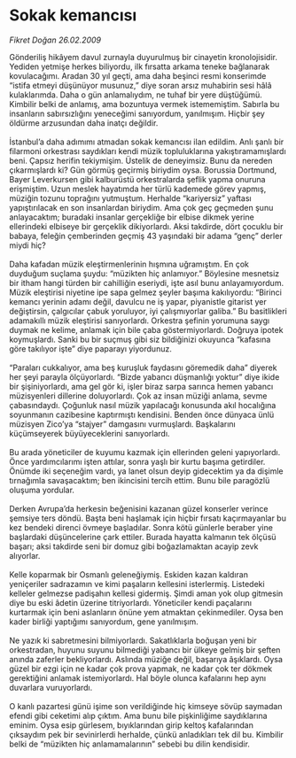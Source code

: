 # Sokak kemancısı

*Fikret Doğan 26.02.2009*

<div class="taraf_structure_2col_1zq">
<div class="margen_n">



 <p>Gönderiliş hikâyem davul zurnayla duyurulmuş bir cinayetin kronolojisidir. Yediden yetmişe herkes biliyordu, ilk fırsatta arkama teneke bağlanarak kovulacağımı. Aradan 30 yıl geçti, ama daha beşinci resmi konserimde “istifa etmeyi düşünüyor musunuz,” diye soran arsız muhabirin sesi hâlâ kulaklarımda. Daha o gün anlamalıydım, ne tuhaf bir yere düştüğümü. Kimbilir belki de anlamış, ama bozuntuya vermek istememiştim. Sabırla bu insanların sabırsızlığını yeneceğimi sanıyordum, yanılmışım. Hiçbir şey öldürme arzusundan daha inatçı değildir. <br/><br/>İstanbul’a daha adımımı atmadan sokak kemancısı ilan edildim. Anlı şanlı bir filarmoni orkestrası saydıkları kendi müzik topluluklarına yakıştıramamışlardı beni. Çapsız herifin tekiymişim. Üstelik de deneyimsiz. Bunu da nereden çıkarmışlardı ki? Gün görmüş geçirmiş biriydim oysa. Borussia Dortmund, Bayer Leverkursen gibi kalburüstü orkestralarda şeflik yapma onuruna erişmiştim. Uzun meslek hayatımda her türlü kademede görev yapmış, müziğin tozunu toprağını yutmuştum. Herhalde “kariyersiz” yaftası yapıştırılacak en son insanlardan biriydim. Ama çok geç geçmeden şunu anlayacaktım; buradaki insanlar gerçekliğe bir elbise dikmek yerine ellerindeki elbiseye bir gerçeklik dikiyorlardı. Aksi takdirde, dört çocuklu bir babaya, feleğin çemberinden geçmiş 43 yaşındaki bir adama “genç” derler miydi hiç? <br/><br/>Daha kafadan müzik eleştirmenlerinin hışmına uğramıştım. En çok duyduğum suçlama şuydu: “müzikten hiç anlamıyor.” Böylesine mesnetsiz bir itham hangi türden bir cahilliğin eseriydi, işte asıl bunu anlayamıyordum. Müzik eleştirisi niyetine ipe sapa gelmez şeyler başıma kakılıyordu: “Birinci kemancı yerinin adamı değil, davulcu ne iş yapar, piyanistle gitarist yer değiştirsin, çalgıcılar çabuk yoruluyor, iyi çalışmıyorlar galiba.” Bu basitlikleri adamakıllı müzik eleştirisi sanıyorlardı. Orkestra şefinin yorumuna saygı duymak ne kelime, anlamak için bile çaba göstermiyorlardı. Doğruya ipotek koymuşlardı. Sanki bu bir suçmuş gibi siz bildiğinizi okuyunca “kafasına göre takılıyor işte” diye paparayı yiyordunuz. <br/><br/>“Paraları cukkalıyor, ama beş kuruşluk faydasını göremedik daha” diyerek her şeyi parayla ölçüyorlardı. “Bizde yabancı düşmanlığı yoktur” diye ikide bir şişiniyorlardı, ama gel gör ki, işler biraz sarpa sarınca hemen yabancı müzisyenleri dillerine doluyorlardı. Çok az insan müziği anlama, sevme çabasındaydı. Çoğunluk nasıl müzik yapılacağı konusunda akıl hocalığına soyunmanın cazibesine kaptırmıştı kendisini. Benden önce dünyaca ünlü müzisyen Zico’ya “stajyer” damgasını vurmuşlardı. Başkalarını küçümseyerek büyüyeceklerini sanıyorlardı. <br/><br/>Bu arada yöneticiler de kuyumu kazmak için ellerinden geleni yapıyorlardı. Önce yardımcılarımı işten attılar, sonra yaşlı bir kurtu başıma getirdiler. Önümde iki seçeneğim vardı, ya lanet olsun deyip gidecektim ya da dişimle tırnağımla savaşacaktım; ben ikincisini tercih ettim. Bunu bile paragözlü oluşuma yordular. <br/><br/>Derken Avrupa’da herkesin beğenisini kazanan güzel konserler verince şemsiye ters döndü. Başta beni haşlamak için hiçbir fırsatı kaçırmayanlar bu kez bendeki direnci övmeye başladılar. Sonra kötü günlerle beraber yine başlardaki düşüncelerine çark ettiler. Burada hayatta kalmanın tek ölçüsü başarı; aksi takdirde seni bir domuz gibi boğazlamaktan acayip zevk alıyorlar. <br/><br/>Kelle koparmak bir Osmanlı geleneğiymiş. Eskiden kazan kaldıran yeniçeriler sadrazamın ve kimi paşaların kellesini isterlermiş. Listedeki kelleler gelmezse padişahın kellesi gidermiş. Şimdi aman yok olup gitmesin diye bu eski âdetin üzerine titriyorlardı. Yöneticiler kendi paçalarını kurtarmak için beni aslanların önüne yem atmaktan çekinmediler. Oysa ben kader birliği yaptığımı sanıyordum, gene yanılmışım. <br/><br/>Ne yazık ki sabretmesini bilmiyorlardı. Sakatlıklarla boğuşan yeni bir orkestradan, huyunu suyunu bilmediği yabancı bir ülkeye gelmiş bir şeften anında zaferler bekliyorlardı. Aslında müziğe değil, başarıya âşıklardı. Oysa güzel bir ezgi için ne kadar çok prova yapmak, ne kadar çok ter dökmek gerektiğini anlamak istemiyorlardı. Hal böyle olunca kafalarını hep aynı duvarlara vuruyorlardı. <br/><br/>O kanlı pazartesi günü işime son verildiğinde hiç kimseye sövüp saymadan efendi gibi ceketimi alıp çıktım. Ama bunu bile pişkinliğime saydıklarına eminim. Oysa esip gürlesem, bıyıklarından girip keltoş kafalarından çıksaydım pek bir sevinirlerdi herhalde, çünkü anladıkları tek dil bu. Kimbilir belki de “müzikten hiç anlamamalarının” sebebi bu dilin kendisidir.</p>

<br/>


<div id="taraf_not">
</div>

</div>


</div>
